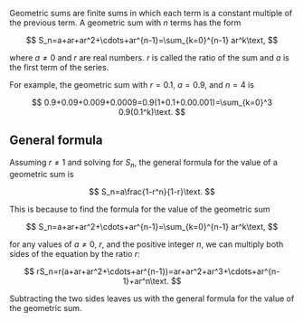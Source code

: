 
Geometric sums are finite sums in which each term is a constant multiple of the previous term. A geometric sum with $n$ terms has the form

$$
S_n=a+ar+ar^2+\cdots+ar^{n-1}=\sum_{k=0}^{n-1} ar^k\text,
$$

where $a\neq0$ and $r$ are real numbers. $r$ is called the ratio of the sum and $a$ is the first term of the series.

For example, the geometric sum with $r=0.1$, $a=0.9$, and $n=4$ is

$$
0.9+0.09+0.009+0.0009=0.9(1+0.1+0.00.001)=\sum_{k=0}^3 0.9(0.1^k)\text.
$$

## General formula

Assuming $r\neq1$ and solving for $S_n$, the general formula for the value of a geometric sum is

$$
S_n=a\frac{1-r^n}{1-r}\text.
$$

This is because to find the formula for the value of the geometric sum

$$
S_n=a+ar+ar^2+\cdots+ar^{n-1}=\sum_{k=0}^{n-1} ar^k\text,
$$

for any values of $a\neq0$, $r$, and the positive integer $n$, we can multiply both sides of the equation by the ratio $r$:

$$
rS_n=r(a+ar+ar^2+\cdots+ar^{n-1})=ar+ar^2+ar^3+\cdots+ar^{n-1}+ar^n\text.
$$

Subtracting the two sides leaves us with the general formula for the value of the geometric sum.
